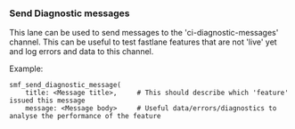 ### Send Diagnostic messages

This lane can be used to send messages to the 'ci-diagnostic-messages' channel. This can be useful to test fastlane features that are not 'live' yet and log errors and data to this channel.

Example: 

```
smf_send_diagnostic_message(
    title: <Message title>,     # This should describe which 'feature' issued this message
    message: <Message body>     # Useful data/errors/diagnostics to analyse the performance of the feature
```